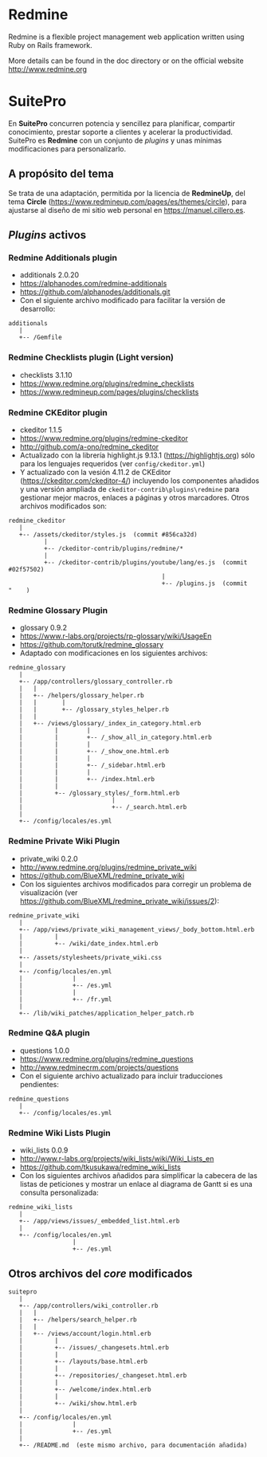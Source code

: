 # Redmine

Redmine is a flexible project management web application written using Ruby on
Rails framework.

More details can be found in the doc directory or on the official website
http://www.redmine.org

# SuitePro

En **SuitePro** concurren potencia y sencillez para planificar, compartir
conocimiento, prestar soporte a clientes y acelerar la productividad. SuitePro
es **Redmine** con un conjunto de *plugins* y unas mínimas modificaciones para
personalizarlo.

## A propósito del tema

Se trata de una adaptación, permitida por la licencia de **RedmineUp**, del tema
**Circle** (https://www.redmineup.com/pages/es/themes/circle), para ajustarse al diseño de mi sitio web personal en https://manuel.cillero.es.

## *Plugins* activos

### Redmine Additionals plugin

  * additionals 2.0.20
  * https://alphanodes.com/redmine-additionals
  * https://github.com/alphanodes/additionals.git
  * Con el siguiente archivo modificado para facilitar la versión de desarrollo:
```
additionals
   |
   +-- /Gemfile
```

### Redmine Checklists plugin (Light version)

  * checklists 3.1.10
  * https://www.redmine.org/plugins/redmine_checklists
  * https://www.redmineup.com/pages/plugins/checklists

### Redmine CKEditor plugin

  * ckeditor 1.1.5
  * https://www.redmine.org/plugins/redmine-ckeditor
  * http://github.com/a-ono/redmine_ckeditor
  * Actualizado con la librería highlight.js 9.13.1 (https://highlightjs.org) sólo para los lenguajes requeridos (ver `config/ckeditor.yml`)
  * Y actualizado con la vesión 4.11.2 de CKEditor (https://ckeditor.com/ckeditor-4/) incluyendo los componentes añadidos y una versión ampliada de `ckeditor-contrib\plugins\redmine` para gestionar mejor macros, enlaces a páginas y otros marcadores. Otros archivos modificados son:
```
redmine_ckeditor
   |
   +-- /assets/ckeditor/styles.js  (commit #856ca32d)
          |
          +-- /ckeditor-contrib/plugins/redmine/*
          |
          +-- /ckeditor-contrib/plugins/youtube/lang/es.js  (commit #02f57502)
                                           |
                                           +-- /plugins.js  (commit     "    )
```

### Redmine Glossary Plugin

  * glossary 0.9.2
  * https://www.r-labs.org/projects/rp-glossary/wiki/UsageEn
  * https://github.com/torutk/redmine_glossary
  * Adaptado con modificaciones en los siguientes archivos:
```
redmine_glossary
   |
   +-- /app/controllers/glossary_controller.rb
   |   |
   |   +-- /helpers/glossary_helper.rb
   |   |       |
   |   |       +-- /glossary_styles_helper.rb
   |   |
   |   +-- /views/glossary/_index_in_category.html.erb
   |         |        |
   |         |        +-- /_show_all_in_category.html.erb
   |         |        |
   |         |        +-- /_show_one.html.erb
   |         |        |
   |         |        +-- /_sidebar.html.erb
   |         |        |
   |         |        +-- /index.html.erb
   |         |
   |         +-- /glossary_styles/_form.html.erb
   |                         |
   |                         +-- /_search.html.erb
   |
   +-- /config/locales/es.yml
```

### Redmine Private Wiki Plugin

  * private_wiki 0.2.0
  * http://www.redmine.org/plugins/redmine_private_wiki
  * https://github.com/BlueXML/redmine_private_wiki
  * Con los siguientes archivos modificados para corregir un problema de visualización (ver https://github.com/BlueXML/redmine_private_wiki/issues/2):
```
redmine_private_wiki
   |
   +-- /app/views/private_wiki_management_views/_body_bottom.html.erb
   |         |
   |         +-- /wiki/date_index.html.erb
   |
   +-- /assets/stylesheets/private_wiki.css
   |
   +-- /config/locales/en.yml
   |              |
   |              +-- /es.yml
   |              |
   |              +-- /fr.yml
   |
   +-- /lib/wiki_patches/application_helper_patch.rb
```

### Redmine Q&A plugin

  * questions 1.0.0
  * https://www.redmine.org/plugins/redmine_questions
  * http://www.redminecrm.com/projects/questions
  * Con el siguiente archivo actualizado para incluir traducciones pendientes:
```
redmine_questions
   |
   +-- /config/locales/es.yml
```

### Redmine Wiki Lists Plugin

  * wiki_lists 0.0.9
  * http://www.r-labs.org/projects/wiki_lists/wiki/Wiki_Lists_en
  * https://github.com/tkusukawa/redmine_wiki_lists
  * Con los siguientes archivos añadidos para simplificar la cabecera de las listas de peticiones y mostrar un enlace al diagrama de Gantt si es una consulta personalizada:
```
redmine_wiki_lists
   |
   +-- /app/views/issues/_embedded_list.html.erb
   |
   +-- /config/locales/en.yml
                  |
                  +-- /es.yml
```

## Otros archivos del *core* modificados
```
suitepro
   |
   +-- /app/controllers/wiki_controller.rb
   |   |
   |   +-- /helpers/search_helper.rb
   |   |
   |   +-- /views/account/login.html.erb
   |         |
   |         +-- /issues/_changesets.html.erb
   |         |
   |         +-- /layouts/base.html.erb
   |         |
   |         +-- /repositories/_changeset.html.erb
   |         |
   |         +-- /welcome/index.html.erb
   |         |
   |         +-- /wiki/show.html.erb
   |
   +-- /config/locales/en.yml
   |              |
   |              +-- /es.yml
   |
   +-- /README.md  (este mismo archivo, para documentación añadida)
```
